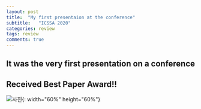 ```yaml
---
layout: post
title:  "My first presentaion at the conference"
subtitle:   "ICSSA 2020"
categories: review
tags: review
comments: true
---
```


## It was the very first presentation on a conference 
## Received Best Paper Award!!

![사진](https://hyekyunghan.github.io/assets/img/me_presenting.png){: width="60%" height="60%"}
